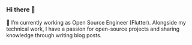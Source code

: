 ### Hi there 👋

🔭 I’m currently working as Open Source Engineer (Flutter). Alongside my technical work, I have a passion for open-source projects and sharing knowledge through writing blog posts.

